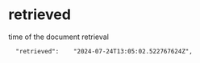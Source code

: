 # retrieved

time of the document retrieval
```
  "retrieved":    "2024-07-24T13:05:02.522767624Z",
```
